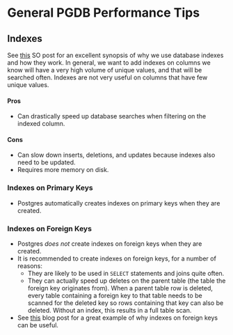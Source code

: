 # General PGDB Performance Tips

## Indexes

See [this](https://stackoverflow.com/a/1130) SO post for an excellent synopsis of why we use database indexes and how they work. In general, we want to add indexes on columns we know will have a very high volume of unique values, and that will be searched often. Indexes are not very useful on columns that have few unique values. 

#### Pros
* Can drastically speed up database searches when filtering on the indexed column.

#### Cons
* Can slow down inserts, deletions, and updates because indexes also need to be updated.
* Requires more memory on disk.

### Indexes on Primary Keys
* Postgres automatically creates indexes on primary keys when they are created.

### Indexes on Foreign Keys
* Postgres _does not_ create indexes on foreign keys when they are created.
* It is recommended to create indexes on foreign keys, for a number of reasons:
    * They are likely to be used in `SELECT` statements and joins quite often.
    * They can actually speed up deletes on the parent table (the table the foreign key originates from). When a parent table row is deleted, every table containing a foreign key to that table needs to be scanned for the deleted key so rows containing that key can also be deleted. Without an index, this results in a full table scan.
* See [this](https://sqlperformance.com/2012/11/t-sql-queries/benefits-indexing-foreign-keys) blog post for a great example of why indexes on foreign keys can be useful.